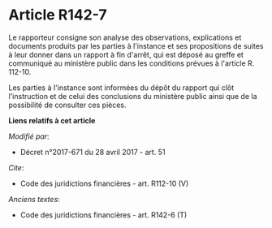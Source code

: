 # Article R142-7

Le rapporteur consigne son analyse des observations, explications et documents produits par les parties à l'instance et ses
propositions de suites à leur donner dans un rapport à fin d'arrêt, qui est déposé au greffe et communiqué au ministère
public dans les conditions prévues à l'article R. 112-10. 

Les parties à l'instance sont informées du dépôt du rapport qui clôt l'instruction et de celui des conclusions du ministère
public ainsi que de la possibilité de consulter ces pièces.

**Liens relatifs à cet article**

_Modifié par_:

  - Décret n°2017-671 du 28 avril 2017 - art. 51

_Cite_:

  - Code des juridictions financières - art. R112-10 (V)

_Anciens textes_:

  - Code des juridictions financières - art. R142-6 (T)
